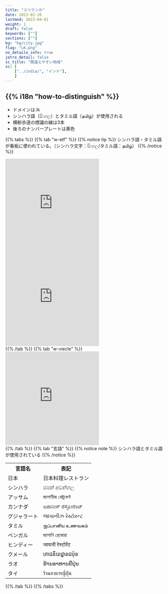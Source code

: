 ```yaml
---
title: "スリランカ"
date: 2023-02-26
lastmod: 2023-04-01
weight: 1
draft: false
keywords: [""]
sections: [""]
bg: "bg/city.jpg"
flag: "LK.png"
no_detaile_info: true
jetro_detail: false
sc_title: "間違えやすい地域"
sc: [
    ["../india/", "インド"],
    ]
---
```


<div class="main-desciption country-description">
    <h2 class="section-title">{{% i18n "how-to-distinguish" %}}</h2>
    <ul class="rule-list">
        <li>ドメインは<span class="quiz">.lk</span></li>
        <li>シンハラ語（සිංහල）とタミル語（தமிழ்）が使用される</li>
        <li>横断歩道の標識の線は<span class="quiz">3本</span></li>
        <li>後ろのナンバープレートは<span class="quiz">黄</span>色</li>
    </ul>
</div>

{{% tabs  %}}
{{% tab "w-etf" %}}
{{% notice tip %}}
シンハラ語・タミル語が看板に使われている。（シンハラ文字：සිංහල/タミル語：தமிழ்）
{{% /notice %}}
<div class="googlemap-if">
<iframe src="https://www.google.com/maps/embed?pb=!4v1680100340097!6m8!1m7!1sDJ0Ty-iMLWHbEbhMbuTD3w!2m2!1d6.896847909740938!2d79.85988121087101!3f275.495347430142!4f3.1635896951033686!5f3.325193203789971" width="295" height="295" style="border:0;" allowfullscreen="" loading="lazy" referrerpolicy="no-referrer-when-downgrade"></iframe>
<iframe src="https://www.google.com/maps/embed?pb=!4v1682100640173!6m8!1m7!1sW2nDYT3OdSiuEKGFoeBAuQ!2m2!1d6.898139546306622!2d80.5926493796953!3f343.9497117643875!4f-0.11594183889829424!5f3.325193203789971" width="295" height="295" style="border:0;" allowfullscreen="" loading="lazy" referrerpolicy="no-referrer-when-downgrade"></iframe>
</div>
{{% /tab %}}
{{% tab "w-viecle" %}}
<div class="googlemap-if">
<iframe src="https://www.google.com/maps/embed?pb=!4v1680100301053!6m8!1m7!1sWJn-uobwNvZjZCdh9MQLug!2m2!1d6.897841792425899!2d79.8610422561013!3f245.31013468157033!4f-3.849394447435728!5f2.829064376348808" width="295" height="295" style="border:0;" allowfullscreen="" loading="lazy" referrerpolicy="no-referrer-when-downgrade"></iframe>
</div>
{{% /tab %}}
{{% tab "言語" %}}
{{% notice note %}}
シンハラ語とタミル語が使用されている
{{% /notice %}}

<div class="googlemap-if">
<table class="word-list">
<tr>
    <th>言語名</th> <th>表記</th>
</tr>
<tr><td><span class="quiz">日本</span></td><td>日本料理レストラン</td></tr>
<tr><td><span class="quiz">シンハラ</span></td><td>ජපන් අවන්හල</td></tr>
<tr><td><span class="quiz">アッサム</span></td><td>জাপানীজ ৰেষ্টুৰেণ্ট</td></tr>
<tr><td><span class="quiz">カンナダ</span></td><td>ಜಪಾನೀಸ್ ರೆಸ್ಟೋರೆಂಟ್</td></tr>
<tr><td><span class="quiz">グジャラート</span></td><td>જાપાનીઝ રેસ્ટોરન્ટ</td></tr>
<tr><td><span class="quiz">タミル</span></td><td>ஜப்பானிய உணவகம்</td></tr>
<tr><td><span class="quiz">ベンガル</span></td><td>জাপানি রেস্তোরা</td></tr>
<tr><td><span class="quiz">ヒンディー</span></td><td>जापानी रेस्टोरेंट</td></tr>
<tr><td><span class="quiz">クメール</span></td><td>ភោជនីយដ្ឋានជប៉ុន</td></tr>
<tr><td><span class="quiz">ラオ</span></td><td>ຮ້ານອາຫານຍີ່ປຸ່ນ</td></tr>
<tr><td><span class="quiz">タイ</span></td><td>ร้านอาหารญี่ปุ่น</td></tr>
</table>
</div>
{{% /tab %}}
{{% /tabs %}}